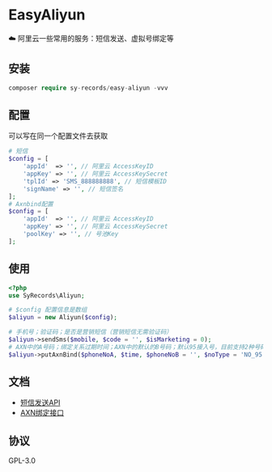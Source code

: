 # EasyAliyun

:cloud: 阿里云一些常用的服务：短信发送、虚拟号绑定等

## 安装

```php
composer require sy-records/easy-aliyun -vvv
```

## 配置

可以写在同一个配置文件去获取

```php
# 短信
$config = [
    'appId'  => '', // 阿里云 AccessKeyID
    'appKey' => '', // 阿里云 AccessKeySecret
    'tplId' => 'SMS_888888888', // 短信模板ID
    'signName' => '', // 短信签名
];
# Axnbind配置
$config = [
    'appId'  => '', // 阿里云 AccessKeyID
    'appKey' => '', // 阿里云 AccessKeySecret
    'poolKey' => '', // 号池Key
];
```

## 使用

```php
<?php
use SyRecords\Aliyun;

# $config 配置信息是数组
$aliyun = new Aliyun($config);

# 手机号；验证码；是否是营销短信（营销短信无需验证码）
$aliyun->sendSms($mobile, $code = '', $isMarketing = 0);
# AXN中的A号码；绑定关系过期时间；AXN中的默认的B号码；默认95接入号，目前支持2种号码类型
$aliyun->putAxnBind($phoneNoA, $time, $phoneNoB = '', $noType = 'NO_95');
```

## 文档

* [短信发送API](https://help.aliyun.com/document_detail/55451.html?spm=a2c4g.11186623.6.573.72e13a7611EBf4)
* [AXN绑定接口](https://help.aliyun.com/document_detail/59655.html?spm=a2c4g.11186623.6.586.39b9504fZJGS5s)

## 协议

GPL-3.0


